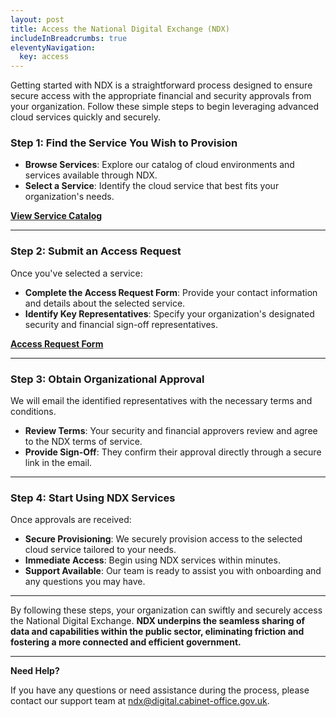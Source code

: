 ```yaml
---
layout: post
title: Access the National Digital Exchange (NDX)
includeInBreadcrumbs: true
eleventyNavigation:
  key: access
---
```


Getting started with NDX is a straightforward process designed to ensure secure access with the appropriate financial and security approvals from your organization. Follow these simple steps to begin leveraging advanced cloud services quickly and securely.

### **Step 1: Find the Service You Wish to Provision**

- **Browse Services**: Explore our catalog of cloud environments and services available through NDX.
- **Select a Service**: Identify the cloud service that best fits your organization's needs.

[**View Service Catalog**](/catalog)

---

### **Step 2: Submit an Access Request**

Once you've selected a service:

- **Complete the Access Request Form**: Provide your contact information and details about the selected service.
- **Identify Key Representatives**: Specify your organization's designated security and financial sign-off representatives.

[**Access Request Form**](/access/aws-connect)

---

### **Step 3: Obtain Organizational Approval**

We will email the identified representatives with the necessary terms and conditions.

- **Review Terms**: Your security and financial approvers review and agree to the NDX terms of service.
- **Provide Sign-Off**: They confirm their approval directly through a secure link in the email.

---

### **Step 4: Start Using NDX Services**

Once approvals are received:

- **Secure Provisioning**: We securely provision access to the selected cloud service tailored to your needs.
- **Immediate Access**: Begin using NDX services within minutes.
- **Support Available**: Our team is ready to assist you with onboarding and any questions you may have.

---

By following these steps, your organization can swiftly and securely access the National Digital Exchange. **NDX underpins the seamless sharing of data and capabilities within the public sector, eliminating friction and fostering a more connected and efficient government.**

---

**Need Help?**

If you have any questions or need assistance during the process, please contact our support team at [ndx@digital.cabinet-office.gov.uk](mailto:ndx@digital.cabinet-office.gov.uk).
